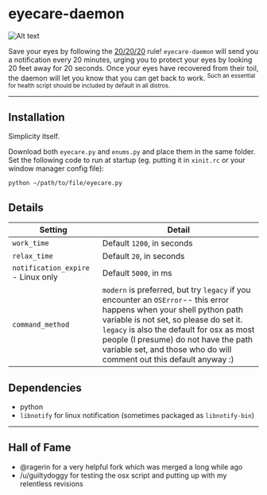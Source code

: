 # eyecare-daemon

![Alt text](https://i.imgur.com/B5HF85r.png "Demonstration")

Save your eyes by following the [20/20/20](http://www.labnol.org/software/computer-eye-exercise/14069/) rule! `eyecare-daemon` will send you a notification every 20 minutes, urging you to protect your eyes by looking 20 feet away for 20 seconds. Once your eyes have recovered from their toil, the daemon will let you know that you can get back to work. <sup>Such an essential for health script should be included by default in all distros. </sup>

____

## Installation

Simplicity itself.

Download both `eyecare.py` and `enums.py` and place them in the same folder. Set the following code to run at startup (eg. putting it in `xinit.rc` or your window manager config file):

    python ~/path/to/file/eyecare.py

## Details

| Setting  | Detail        |
|----------|---------------|
| `work_time` |  Default `1200`, in seconds |
| `relax_time` | Default `20`, in seconds |
| `notification_expire` - Linux only | Default `5000`, in ms |
| `command_method` | `modern` is preferred, but try `legacy` if you encounter an `OSError`-- this error happens when your shell python path variable is not set, so please do set it. `legacy` is also the default for osx as most people (I presume) do not have the path variable set, and those who do will comment out this default anyway :) |

## Dependencies

* python
* `libnotify` for linux notification (sometimes packaged as `libnotify-bin`)

____

## Hall of Fame

* @ragerin for a very helpful fork which was merged a long while ago
* /u/guiltydoggy for testing the osx script and putting up with my relentless revisions

